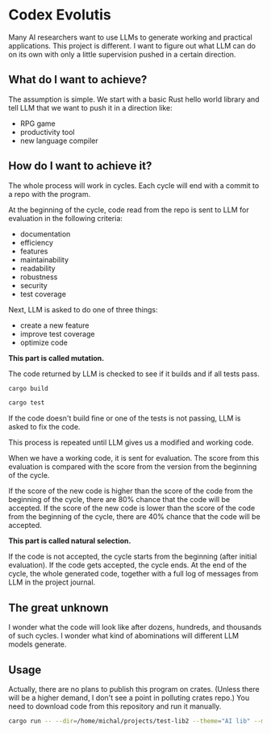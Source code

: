 # Codex Evolutis

Many AI researchers want to use LLMs to generate working and practical applications. This project is different. I want to figure out what LLM can do on its own with only a little supervision pushed in a certain direction.

## What do I want to achieve?

The assumption is simple. We start with a basic Rust hello world library and tell LLM that we want to push it in a direction like:
- RPG game
- productivity tool
- new language compiler

## How do I want to achieve it?

The whole process will work in cycles. Each cycle will end with a commit to a repo with the program.

At the beginning of the cycle, code read from the repo is sent to LLM for evaluation in the following criteria:
- documentation
- efficiency
- features
- maintainability
- readability
- robustness
- security
- test coverage

Next, LLM is asked to do one of three things:
- create a new feature
- improve test coverage
- optimize code

**This part is called mutation.**

The code returned by LLM is checked to see if it builds and if all tests pass.

```sh
cargo build
```

```sh
cargo test
```

If the code doesn't build fine or one of the tests is not passing, LLM is asked to fix the code.

This process is repeated until LLM gives us a modified and working code.

When we have a working code, it is sent for evaluation. The score from this evaluation is compared with the score from the version from the beginning of the cycle.

If the score of the new code is higher than the score of the code from the beginning of the cycle, there are 80% chance that the code will be accepted. If the score of the new code is lower than the score of the code from the beginning of the cycle, there are 40% chance that the code will be accepted.

**This part is called natural selection.**

If the code is not accepted, the cycle starts from the beginning (after initial evaluation). If the code gets accepted, the cycle ends. At the end of the cycle, the whole generated code, together with a full log of messages from LLM in the project journal.

## The great unknown

I wonder what the code will look like after dozens, hundreds, and thousands of such cycles. I wonder what kind of abominations will different LLM models generate.

## Usage

Actually, there are no plans to publish this program on crates. (Unless there will be a higher demand, I don't see a point in polluting crates repo.) You need to download code from this repository and run it manually.

```sh
cargo run -- --dir=/home/michal/projects/test-lib2 --theme="AI lib" --model="qwen2.5-coder:3b"
```
